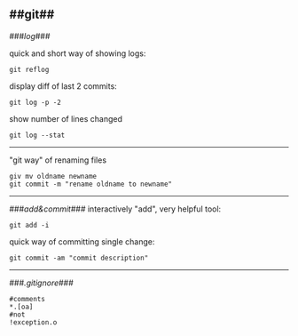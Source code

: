 ##git##
---
###_log_###

quick and short way of showing logs:

    git reflog

display diff of last 2 commits:

    git log -p -2

show number of lines changed

    git log --stat
---
"git way" of renaming files

    giv mv oldname newname
    git commit -m "rename oldname to newname"
---
###_add&commit_###
interactively "add", very helpful tool:

    git add -i 
 
quick way of committing single change:

    git commit -am "commit description"
---
###_.gitignore_###

    #comments
    *.[oa]
    #not
    !exception.o